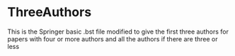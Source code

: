 # ThreeAuthors
This is the Springer basic .bst file modified to give the first three authors for papers with four or more authors and all the authors if there are three or less
